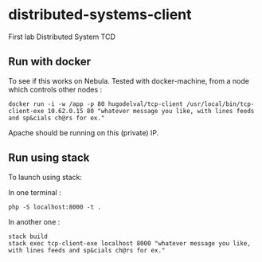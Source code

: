# distributed-systems-client
First lab Distributed System TCD

## Run with docker
To see if this works on Nebula. Tested with docker-machine, from a node which controls other nodes :

	docker run -i -w /app -p 80 hugodelval/tcp-client /usr/local/bin/tcp-client-exe 10.62.0.15 80 "whatever message you like, with lines feeds and sp&cials ch@rs for ex."

Apache should be running on this (private) IP.

## Run using stack
To launch using stack:

In one terminal :

	php -S localhost:8000 -t .

In another one :

	stack build
	stack exec tcp-client-exe localhost 8000 "whatever message you like, with lines feeds and sp&cials ch@rs for ex."

